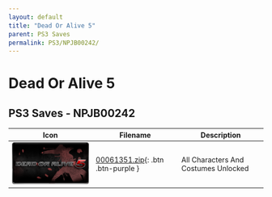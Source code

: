 ```yaml
---
layout: default
title: "Dead Or Alive 5"
parent: PS3 Saves
permalink: PS3/NPJB00242/
---
```

# Dead Or Alive 5

## PS3 Saves - NPJB00242

| Icon | Filename | Description |
|------|----------|-------------|
| ![Dead Or Alive 5](ICON0.PNG) | [00061351.zip](00061351.zip){: .btn .btn-purple } | All Characters And Costumes Unlocked |

